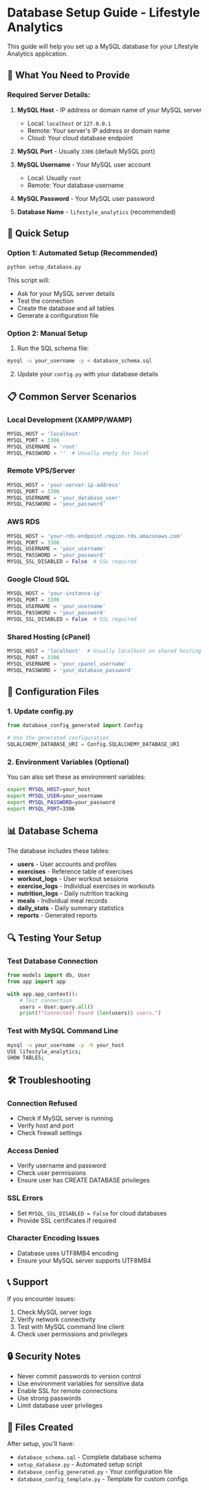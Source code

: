 # Database Setup Guide - Lifestyle Analytics

This guide will help you set up a MySQL database for your Lifestyle Analytics application.

## 🎯 What You Need to Provide

### Required Server Details:

1. **MySQL Host** - IP address or domain name of your MySQL server
   - Local: `localhost` or `127.0.0.1`
   - Remote: Your server's IP address or domain name
   - Cloud: Your cloud database endpoint

2. **MySQL Port** - Usually `3306` (default MySQL port)

3. **MySQL Username** - Your MySQL user account
   - Local: Usually `root`
   - Remote: Your database username

4. **MySQL Password** - Your MySQL user password

5. **Database Name** - `lifestyle_analytics` (recommended)

## 🚀 Quick Setup

### Option 1: Automated Setup (Recommended)
```bash
python setup_database.py
```
This script will:
- Ask for your MySQL server details
- Test the connection
- Create the database and all tables
- Generate a configuration file

### Option 2: Manual Setup
1. Run the SQL schema file:
```bash
mysql -u your_username -p < database_schema.sql
```

2. Update your `config.py` with your database details

## 📋 Common Server Scenarios

### Local Development (XAMPP/WAMP)
```python
MYSQL_HOST = 'localhost'
MYSQL_PORT = 3306
MYSQL_USERNAME = 'root'
MYSQL_PASSWORD = ''  # Usually empty for local
```

### Remote VPS/Server
```python
MYSQL_HOST = 'your-server-ip-address'
MYSQL_PORT = 3306
MYSQL_USERNAME = 'your_database_user'
MYSQL_PASSWORD = 'your_password'
```

### AWS RDS
```python
MYSQL_HOST = 'your-rds-endpoint.region.rds.amazonaws.com'
MYSQL_PORT = 3306
MYSQL_USERNAME = 'your_username'
MYSQL_PASSWORD = 'your_password'
MYSQL_SSL_DISABLED = False  # SSL required
```

### Google Cloud SQL
```python
MYSQL_HOST = 'your-instance-ip'
MYSQL_PORT = 3306
MYSQL_USERNAME = 'your_username'
MYSQL_PASSWORD = 'your_password'
MYSQL_SSL_DISABLED = False  # SSL required
```

### Shared Hosting (cPanel)
```python
MYSQL_HOST = 'localhost'  # Usually localhost on shared hosting
MYSQL_PORT = 3306
MYSQL_USERNAME = 'your_cpanel_username'
MYSQL_PASSWORD = 'your_database_password'
```

## 🔧 Configuration Files

### 1. Update config.py
```python
from database_config_generated import Config

# Use the generated configuration
SQLALCHEMY_DATABASE_URI = Config.SQLALCHEMY_DATABASE_URI
```

### 2. Environment Variables (Optional)
You can also set these as environment variables:
```bash
export MYSQL_HOST=your_host
export MYSQL_USER=your_username
export MYSQL_PASSWORD=your_password
export MYSQL_PORT=3306
```

## 📊 Database Schema

The database includes these tables:
- **users** - User accounts and profiles
- **exercises** - Reference table of exercises
- **workout_logs** - User workout sessions
- **exercise_logs** - Individual exercises in workouts
- **nutrition_logs** - Daily nutrition tracking
- **meals** - Individual meal records
- **daily_stats** - Daily summary statistics
- **reports** - Generated reports

## 🔍 Testing Your Setup

### Test Database Connection
```python
from models import db, User
from app import app

with app.app_context():
    # Test connection
    users = User.query.all()
    print(f"Connected! Found {len(users)} users.")
```

### Test with MySQL Command Line
```bash
mysql -u your_username -p -h your_host
USE lifestyle_analytics;
SHOW TABLES;
```

## 🛠️ Troubleshooting

### Connection Refused
- Check if MySQL server is running
- Verify host and port
- Check firewall settings

### Access Denied
- Verify username and password
- Check user permissions
- Ensure user has CREATE DATABASE privileges

### SSL Errors
- Set `MYSQL_SSL_DISABLED = False` for cloud databases
- Provide SSL certificates if required

### Character Encoding Issues
- Database uses UTF8MB4 encoding
- Ensure your MySQL server supports UTF8MB4

## 📞 Support

If you encounter issues:
1. Check MySQL server logs
2. Verify network connectivity
3. Test with MySQL command line client
4. Check user permissions and privileges

## 🔒 Security Notes

- Never commit passwords to version control
- Use environment variables for sensitive data
- Enable SSL for remote connections
- Use strong passwords
- Limit database user privileges

## 📁 Files Created

After setup, you'll have:
- `database_schema.sql` - Complete database schema
- `setup_database.py` - Automated setup script
- `database_config_generated.py` - Your configuration file
- `database_config_template.py` - Template for custom configs

